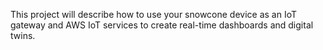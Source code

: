 This project will describe how to use your snowcone device as an IoT gateway and AWS IoT services to create real-time dashboards and digital twins.
